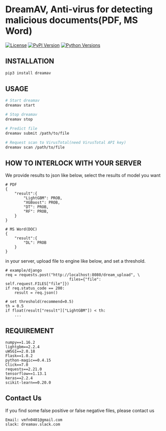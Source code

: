 # DreamAV, Anti-virus for detecting malicious documents(PDF, MS Word)

[![License](https://img.shields.io/badge/License-MIT-blue.svg)](https://github.com/kookmin-sw/2019-cap1-2019_8/blob/master/LICENSE)
[![PyPI Version](https://img.shields.io/badge/pypi-v0.2.5-blue.svg)](https://pypi.org/project/dreamav/)
[![Python Versions](https://img.shields.io/badge/python-3.6-blue.svg)](https://pypi.org/project/lightgbm)


## INSTALLATION

```bash
pip3 install dreamav
```

## USAGE
```bash
# Start dreamav 
dreamav start

# Stop dreamav
dreamav stop

# Predict file
dreamav submit /path/to/file 

# Request scan to VirusTotal(need VirusTotal API key)
dreamav scan /path/to/file
```

## HOW TO INTERLOCK WITH YOUR SERVER
We provide results to json like below, select the results of model you want  
```buildoutcfg
# PDF
{
    "result":{
        "LightGBM": PROB,
        "XGBoost": PROB,
        "DT": PROB,
        "RF": PROB,
    }
}

# MS Word(DOC)
{
    "result":{
        "DL": PROB
    }
}
```
in your server, upload file to engine like below, and set a threshold.
```buildoutcfg
# example/django
req = requests.post("http://localhost:8080/dream_upload", \
                            files={"file": self.request.FILES["file"]})
if req.status_code == 200:
    result = req.json()

# set threshold(recommend=0.5)
th = 0.5    
if float(result["result"]["LightGBM"]) < th:
    ...
```

## REQUIREMENT
```
numpy==1.16.2
lightgbm==2.2.4
uWSGI==2.0.18
Flask==1.0.2
python-magic==0.4.15
Click==7.0
requests==2.21.0
tensorflow==1.13.1
keras==2.2.4
scikit-learn==0.20.0
```

## Contact Us
If you find some false positive or false negative files, please contact us
```buildoutcfg
Email: vmfn0401@gmail.com
slack: dreamav.slack.com
```